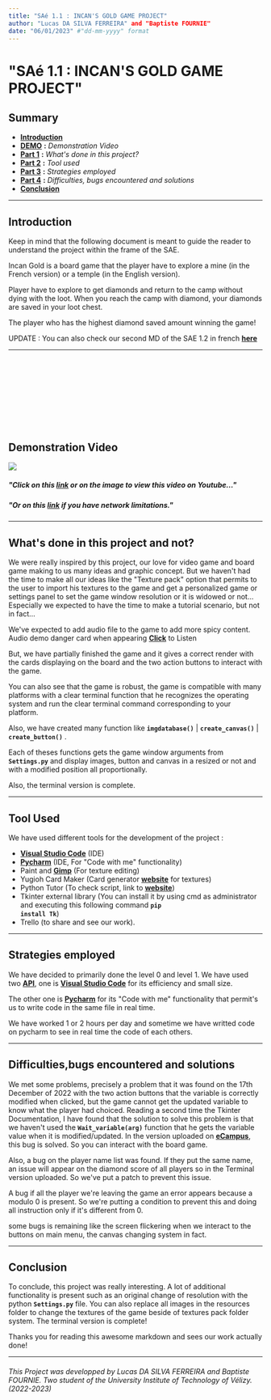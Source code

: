 ```yaml
---
title: "SAé 1.1 : INCAN'S GOLD GAME PROJECT"
author: "Lucas DA SILVA FERREIRA" and "Baptiste FOURNIE"
date: "06/01/2023" #"dd-mm-yyyy" format
---
```


# **"SAé 1.1 : INCAN'S GOLD GAME PROJECT"**

## **Summary**
* [**Introduction**](#part0)
* [**DEMO**](#demo) **:** _Demonstration Video_
* [**Part 1**](#part1) **:** _What's done in this project?_
* [**Part 2**](#part2) **:** _Tool used_
* [**Part 3**](#part3) **:** _Strategies employed_
* [**Part 4**](#part4) **:** _Difficulties, bugs encountered and solutions_
* [**Conclusion**](#part5)

<hr>

## <a id="part0"></a>**Introduction**

Keep in mind that the following document is meant to guide the reader to understand the project within the frame of the SAE.

Incan Gold is a board game that the player have to explore a mine (in the French version) or a temple (in the English version).

Player have to explore to get diamonds and return to the camp without dying with the loot. When you reach the camp with diamond, your diamonds are saved in your loot chest.

The player who has the highest diamond saved amount winning the game!

UPDATE : You can also check our second MD of the SAE 1.2 in french [**here**](RAPPORT_FOURNIE_DASILVAFERREIRA.md)

<hr>
<br>
<br>
<br>
<br>
<br>
<br>
<br>
<br>

## <a id="demo"></a>**Demonstration Video**

[![](ressources/videoembedimg.PNG)](https://youtu.be/LL10PvELnJs)

##### "Click on this [**link**](https://youtu.be/LL10PvELnJs) or on the image to view this video on Youtube..."
##### "Or on this [**link**](ressources/DEMOVIDEO.mp4) if you have network limitations."

<hr>

## <a id="part1"></a>**What's done in this project and not?**

We were really inspired by this project, our love for video game and board game making to us many ideas and graphic concept. But we haven't had the time to make all our ideas like the "Texture pack" option that permits to the user to import his textures to the game and get a personalized game or settings panel to set the game window resolution or it is widowed or not... Especially we expected to have the time to make a tutorial scenario, but not in fact...

We've expected to add audio file to the game to add more spicy content.
Audio demo danger card when appearing [**Click**](ressources/audio.wav) to Listen


But, we have partially finished the game and it gives a correct render with the cards displaying on the board and the two action buttons to interact with the game.

You can also see that the game is robust, the game is compatible with many platforms with a clear terminal function that he recognizes the operating system and run the clear terminal command corresponding to your platform.

Also, we have created many function like <code>**imgdatabase()**</code> | <code>**create_canvas()**</code> | <code>**create_button()**</code> .

Each of theses functions gets the game window arguments from <code>**Settings.py**</code> and display images, button and canvas in a resized or not and with a modified position all proportionally.

Also, the terminal version is complete.

<hr>

## <a id="part2"></a>**Tool Used**

We have used different tools for the development of the project :
* <a href="https://code.visualstudio.com/Download">**Visual Studio Code**</a> (IDE)
* <a href="https://www.jetbrains.com/fr-fr/pycharm/download/#section=windows">**Pycharm**</a> (IDE, For "Code with me" functionality)
* Paint and <a href="https://www.gimp.org/downloads/">**Gimp**</a> (For texture editing)
* Yugioh Card Maker (Card generator <a href="https://ygopro.org/yugioh-card-maker/">**website**</a> for textures)
* Python Tutor (To check script, link to <a href="https://pythontutor.com/python-debugger.html#mode=edit">**website**</a>)
* Tkinter external library (You can install it by using cmd as administrator and executing this following command <code>**pip install Tk**</code>)
* Trello (to share and see our work).

<hr>

## <a id="part3"></a>**Strategies employed**

We have decided to primarily done the level 0 and level 1.
We have used two [**API**](#part2), one is <a href="https://code.visualstudio.com/Download">**Visual Studio Code**</a> for its efficiency and small size.

The other one is <a href="https://www.jetbrains.com/fr-fr/pycharm/download/#section=windows">**Pycharm**</a> for its "Code with me" functionality that permit's us to write code in the same file in real time.

We have worked 1 or 2 hours per day and sometime we have writted code on pycharm to see in real time the code of each others.

<hr>

## <a id="part4"></a>**Difficulties,bugs encountered and solutions**

We met some problems, precisely a problem that it was found on the 17th December of 2022 with the two action buttons that the variable is correctly modified when clicked, but the game cannot get the updated variable to know what the player had choiced. Reading a second time the Tkinter Documentation, I have found that the solution to solve this problem is that we haven't used the <code>**Wait_variable(arg)**</code> function that he gets the variable value when it is modified/updated. In the version uploaded on <a href="https://ecampus.paris-saclay.fr/">**eCampus**</a>, this bug is solved. So you can interact with the board game.

Also, a bug on the player name list was found. If they put the same name, an issue will appear on the diamond score of all players so in the Terminal version uploaded. So we've put a patch to prevent this issue.

A bug if all the player we're leaving the game an error appears because a modulo 0 is present. So we're putting a condition to prevent this and doing all instruction only if it's different from 0.

some bugs is remaining like the screen flickering when we interact to the buttons on main menu, the canvas changing system in fact.
<hr>

## <a id="part5"></a>**Conclusion**

To conclude, this project was really interesting. A lot of additional functionality is present such as an original change of resolution with the python <code>**Settings.py**</code> file. You can also replace all images in the resources folder to change the textures of the game beside of textures pack folder system. The terminal version is complete!


Thanks you for reading this awesome markdown and sees our work actually done!
<hr>

###### This Project was developped by Lucas DA SILVA FERREIRA and Baptiste FOURNIE. Two student of the University Institute of Technology of Vélizy. (2022-2023)